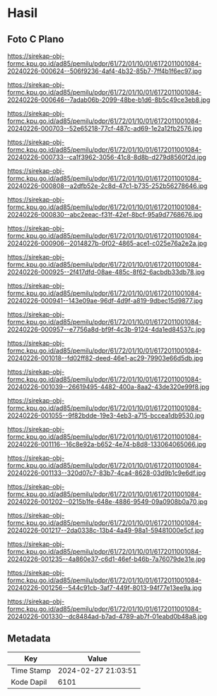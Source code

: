 # Hasil

## Foto C Plano

https://sirekap-obj-formc.kpu.go.id/ad85/pemilu/pdpr/61/72/01/10/01/6172011001084-20240226-000624--506f9236-4af4-4b32-85b7-7ff4b1f6ec97.jpg

https://sirekap-obj-formc.kpu.go.id/ad85/pemilu/pdpr/61/72/01/10/01/6172011001084-20240226-000646--7adab06b-2099-48be-b1d6-8b5c49ce3eb8.jpg

https://sirekap-obj-formc.kpu.go.id/ad85/pemilu/pdpr/61/72/01/10/01/6172011001084-20240226-000703--52e65218-77cf-487c-ad69-1e2a12fb2576.jpg

https://sirekap-obj-formc.kpu.go.id/ad85/pemilu/pdpr/61/72/01/10/01/6172011001084-20240226-000733--ca1f3962-3056-41c8-8d8b-d279d8560f2d.jpg

https://sirekap-obj-formc.kpu.go.id/ad85/pemilu/pdpr/61/72/01/10/01/6172011001084-20240226-000808--a2dfb52e-2c8d-47c1-b735-252b56278646.jpg

https://sirekap-obj-formc.kpu.go.id/ad85/pemilu/pdpr/61/72/01/10/01/6172011001084-20240226-000830--abc2eeac-f31f-42ef-8bcf-95a9d7768676.jpg

https://sirekap-obj-formc.kpu.go.id/ad85/pemilu/pdpr/61/72/01/10/01/6172011001084-20240226-000906--2014827b-0f02-4865-ace1-c025e76a2e2a.jpg

https://sirekap-obj-formc.kpu.go.id/ad85/pemilu/pdpr/61/72/01/10/01/6172011001084-20240226-000925--2f417dfd-08ae-485c-8f62-6acbdb33db78.jpg

https://sirekap-obj-formc.kpu.go.id/ad85/pemilu/pdpr/61/72/01/10/01/6172011001084-20240226-000941--143e09ae-96df-4d9f-a819-9dbec15d9877.jpg

https://sirekap-obj-formc.kpu.go.id/ad85/pemilu/pdpr/61/72/01/10/01/6172011001084-20240226-000957--e7756a8d-bf9f-4c3b-9124-4da1ed84537c.jpg

https://sirekap-obj-formc.kpu.go.id/ad85/pemilu/pdpr/61/72/01/10/01/6172011001084-20240226-001018--fd02ff82-deed-46e1-ac29-79903e66d5db.jpg

https://sirekap-obj-formc.kpu.go.id/ad85/pemilu/pdpr/61/72/01/10/01/6172011001084-20240226-001039--26619495-4482-400a-8aa2-43de320e99f8.jpg

https://sirekap-obj-formc.kpu.go.id/ad85/pemilu/pdpr/61/72/01/10/01/6172011001084-20240226-001055--9f82bdde-19e3-4eb3-a715-bccea1db9530.jpg

https://sirekap-obj-formc.kpu.go.id/ad85/pemilu/pdpr/61/72/01/10/01/6172011001084-20240226-001116--16c8e92a-b652-4e74-b8d8-133064065066.jpg

https://sirekap-obj-formc.kpu.go.id/ad85/pemilu/pdpr/61/72/01/10/01/6172011001084-20240226-001133--320d07c7-83b7-4ca4-8628-03d9b1c9e6df.jpg

https://sirekap-obj-formc.kpu.go.id/ad85/pemilu/pdpr/61/72/01/10/01/6172011001084-20240226-001202--0215b1fe-648e-4886-9549-09a0908b0a70.jpg

https://sirekap-obj-formc.kpu.go.id/ad85/pemilu/pdpr/61/72/01/10/01/6172011001084-20240226-001217--2da0338c-13b4-4a49-98a1-59481000e5cf.jpg

https://sirekap-obj-formc.kpu.go.id/ad85/pemilu/pdpr/61/72/01/10/01/6172011001084-20240226-001235--4a860e37-c6d1-46ef-b46b-7a76079de31e.jpg

https://sirekap-obj-formc.kpu.go.id/ad85/pemilu/pdpr/61/72/01/10/01/6172011001084-20240226-001256--544c91cb-3af7-449f-8013-94f77e13ee9a.jpg

https://sirekap-obj-formc.kpu.go.id/ad85/pemilu/pdpr/61/72/01/10/01/6172011001084-20240226-001330--dc8484ad-b7ad-4789-ab7f-01eabd0b48a8.jpg


## Metadata

| Key        | Value               |
| ---------- | ------------------- |
| Time Stamp | 2024-02-27 21:03:51 |
| Kode Dapil | 6101                |



